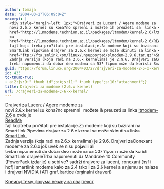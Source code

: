 ```yaml
---
author: tomaja
date: "2004-03-27T06:09:04Z"
excerpt: |
  <div style="margin-left: 1px;">Drajveri za Lucent / Agere modeme za
  novi 2.6.x kernel su kona?no spremni i možete ih preuzeti sa  linka <a
  href="http://linmodems.technion.ac.il/packages/ltmodem/kernel-2.6/ltmodem-2.6.3-4mdk.tgz">ltmodem-2.6</a>  a ovde je
  <a
  href="http://linmodems.technion.ac.il/packages/ltmodem/kernel-2.6/README.html">ReadMe</a>
  fajl koji treba pro?itati pre instalacije.Za modeme koji su bazirani na
  SmartLink ?ipovima drajver za 2.6.x kernel se može skinuti sa linka <a
  href="ftp://ftp.smlink.com/linux/unsupported/slmodem-2.9.6.tar.gz">SmartLink.</a>
  Zadnja verzija (koja radi na 2.6.x kernelima) je 2.9.6. Drajveri zaConexant modeme za 2.6.x još uvek se nisu pojavili ali
  treba napomenuti da dobar deo modema sa 537 ?ipom može da koristi SmartLink drajvere
guid: https://forum.linuxo.org/2004/03/27/drajveri-za-modeme-2-6-x-kernel/
id: 435
tc-thumb-fld:
- a:2:{s:9:"_thumb_id";b:0;s:11:"_thumb_type";s:10:"attachment";}
title: Drajveri za modeme (2.6.x kernel)
url: /drajveri-za-modeme-2-6-x-kernel/
---
```

<div style="margin-left: 1px;">
  Drajveri za Lucent / Agere modeme za<br /> novi 2.6.x kernel su kona?no spremni i možete ih preuzeti sa linka <a
href="http://linmodems.technion.ac.il/packages/ltmodem/kernel-2.6/ltmodem-2.6.3-4mdk.tgz">ltmodem-2.6</a> a ovde je<br /> <a
href="http://linmodems.technion.ac.il/packages/ltmodem/kernel-2.6/README.html">ReadMe</a><br /> fajl koji treba pro?itati pre instalacije.Za modeme koji su bazirani na<br /> SmartLink ?ipovima drajver za 2.6.x kernel se može skinuti sa linka <a
href="ftp://ftp.smlink.com/linux/unsupported/slmodem-2.9.6.tar.gz">SmartLink.</a><br /> Zadnja verzija (koja radi na 2.6.x kernelima) je 2.9.6. Drajveri zaConexant modeme za 2.6.x još uvek se nisu pojavili ali<br /> treba napomenuti da dobar deo modema sa 537 ?ipom može da koristi SmartLink drajvere<!--break-->Trba napomenuti da Mandrake 10 Community (PowerPack izdanje) u sebi ve? sadrži drajvere za lucent, conexant (hsf i hcf)i smartlink modeme kako za 2.4 tako i za 2.6 kernel a u njemu se nalaze i drajveri NVIDIA i ATI graf. kartice (orginalni drajveri)</p> 
  
  <p>
    <a href="https://linuxo.org/nova-tema-na-forumu/?se_pid=435">Креирај тему форума везану за овај текст</a>
  </p>